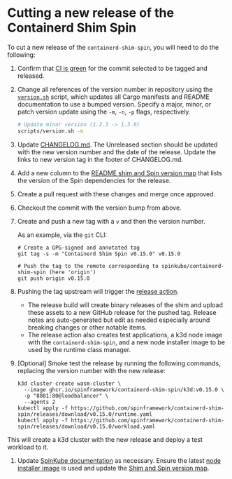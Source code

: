 # Cutting a new release of the Containerd Shim Spin

To cut a new release of the `containerd-shim-spin`, you will need to do the
following:

1. Confirm that [CI is
   green](https://github.com/spinkube/containerd-shim-spin/actions) for the commit selected to be
   tagged and released.

1. Change all references of the version number in repository using the [`version.sh`](./scripts/version.sh) script, which
   updates all Cargo manifests and README documentation to use a bumped version. Specify a major,
   minor, or patch version update using the `-m`, `-n`, `-p` flags, respectively.
   ```sh
   # Update minor version (1.2.3 -> 1.3.0)
   scripts/version.sh -n
   ```

1. Update [CHANGELOG.md](./CHANGELOG.md). The Unreleased section should be updated with the new
   version number and the date of the release. Update the links to new version tag in the footer of
   CHANGELOG.md.

1. Add a new column to the [README shim and Spin version map](./README.md#shim-and-spin-version-map)
   that lists the version of the Spin dependencies for the release.
   
1. Create a pull request with these changes and merge once approved.

1. Checkout the commit with the version bump from above.

1. Create and push a new tag with a `v` and then the version number.

    As an example, via the `git` CLI:

    ```
    # Create a GPG-signed and annotated tag
    git tag -s -m "Containerd Shim Spin v0.15.0" v0.15.0

    # Push the tag to the remote corresponding to spinkube/containerd-shim-spin (here 'origin')
    git push origin v0.15.0
    ```

1. Pushing the tag upstream will trigger the [release
   action](https://github.com/spinkube/containerd-shim-spin/actions/workflows/release.yaml).
    - The release build will create binary releases of the shim and upload these
      assets to a new GitHub release for the pushed tag. Release notes are
      auto-generated but edit as needed especially around breaking changes or
      other notable items.
    - The release action also creates test applications, a k3d node image with
      the `containerd-shim-spin`, and a new node installer image to be used by
      the runtime class manager.

1. [Optional] Smoke test the release by running the following commands, replacing the version number with the new release:

    ```console
    k3d cluster create wasm-cluster \
      --image ghcr.io/spinframework/containerd-shim-spin/k3d:v0.15.0 \
      -p "8081:80@loadbalancer" \
      --agents 2
   kubectl apply -f https://github.com/spinframework/containerd-shim-spin/releases/download/v0.15.0/runtime.yaml
   kubectl apply -f https://github.com/spinframework/containerd-shim-spin/releases/download/v0.15.0/workload.yaml
    ```
   
This will create a k3d cluster with the new release and deploy a test workload to it.
  
1. Update [SpinKube documentation](https://github.com/spinframework/spinkube-docs) as
   necessary. Ensure the latest [node installer
   image](https://www.spinkube.dev/docs/install/installing-with-helm/#prepare-the-cluster)
   is used and update the [Shim and Spin version
   map](https://www.spinkube.dev/docs/install/compatibility-matrices/).